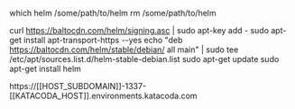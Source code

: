 which helm
/some/path/to/helm
rm /some/path/to/helm

curl https://baltocdn.com/helm/signing.asc | sudo apt-key add -
sudo apt-get install apt-transport-https --yes
echo "deb https://baltocdn.com/helm/stable/debian/ all main" | sudo tee /etc/apt/sources.list.d/helm-stable-debian.list
sudo apt-get update
sudo apt-get install helm

https://[[HOST_SUBDOMAIN]]-1337-[[KATACODA_HOST]].environments.katacoda.com